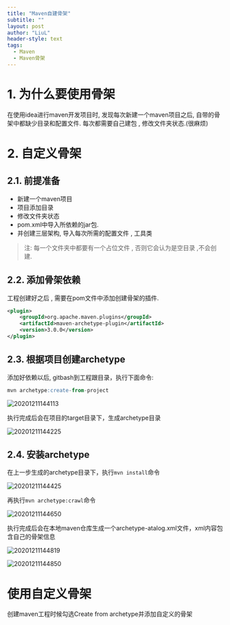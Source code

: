 ```yaml
---
title: "Maven自建骨架"
subtitle: ""
layout: post
author: "LiuL"
header-style: text
tags:
  - Maven
  - Maven骨架
---
```


# 1. 为什么要使用骨架

在使用idea进行maven开发项目时, 发现每次新建一个maven项目之后,
自带的骨架中都缺少目录和配置文件. 每次都需要自己建包 , 修改文件夹状态.(很麻烦)

# 2. 自定义骨架

## 2.1. 前提准备

- 新建一个maven项目
- 项目添加目录
- 修改文件夹状态
- pom.xml中导入所依赖的jar包.
- 并创建三层架构, 导入每次所需的配置文件 , 工具类

> 注: 每一个文件夹中都要有一个占位文件 , 否则它会认为是空目录 ,不会创建.

## 2.2. 添加骨架依赖

工程创建好之后 , 需要在pom文件中添加创建骨架的插件.

```xml
<plugin>
    <groupId>org.apache.maven.plugins</groupId>
    <artifactId>maven-archetype-plugin</artifactId>
    <version>3.0.0</version>
</plugin>
```

## 2.3. 根据项目创建archetype

添加好依赖以后, gitbash到工程跟目录，执行下面命令: 
```sql
mvn archetype:create-from-project
```

![20201211144113](https://liulv.work/images/img/20201211144113.png)

执行完成后会在项目的target目录下，生成archetype目录

![20201211144225](https://liulv.work/images/img/20201211144225.png)

## 2.4. 安装archetype

在上一步生成的archetype目录下，执行`mvn install`命令

![20201211144425](https://liulv.work/images/img/20201211144425.png)

再执行`mvn archetype:crawl`命令

![20201211144650](https://liulv.work/images/img/20201211144650.png)


执行完成后会在本地maven仓库生成一个archetype-atalog.xml文件，xml内容包含自己的骨架信息

![20201211144819](https://liulv.work/images/img/20201211144819.png)

![20201211144850](https://liulv.work/images/img/20201211144850.png)


# 使用自定义骨架

创建maven工程时候勾选Create from archetype并添加自定义的骨架






